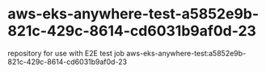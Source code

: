 # aws-eks-anywhere-test-a5852e9b-821c-429c-8614-cd6031b9af0d-23
repository for use with E2E test job aws-eks-anywhere-test:a5852e9b-821c-429c-8614-cd6031b9af0d-23
